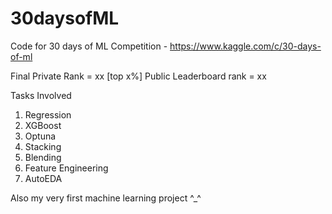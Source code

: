 # 30daysofML
Code for 30 days of ML Competition - https://www.kaggle.com/c/30-days-of-ml

Final Private Rank = xx [top x%]
Public Leaderboard rank = xx

Tasks Involved
  1. Regression
  2. XGBoost
  3. Optuna
  4. Stacking
  5. Blending
  6. Feature Engineering
  7. AutoEDA

Also my very first machine learning project ^_^

